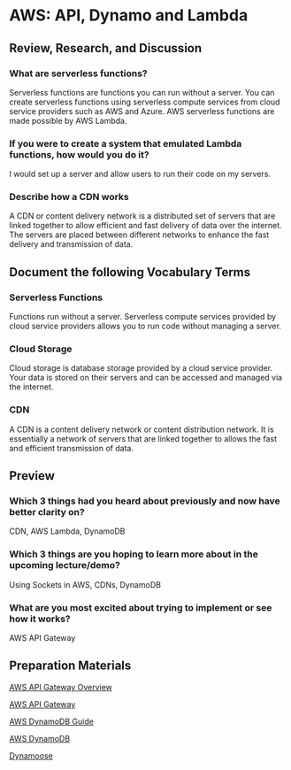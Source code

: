 # AWS: API, Dynamo and Lambda

## Review, Research, and Discussion

### What are serverless functions?

Serverless functions are functions you can run without a server. You can create serverless functions using serverless compute services from cloud service providers such as AWS and Azure. AWS serverless functions are made possible by AWS Lambda.

### If you were to create a system that emulated Lambda functions, how would you do it?

I would set up a server and allow users to run their code on my servers.

### Describe how a CDN works

A CDN or content delivery network is a distributed set of servers that are linked together to allow efficient and fast delivery of data over the internet. The servers are placed between different networks to enhance the fast delivery and transmission of data.

## Document the following Vocabulary Terms

### Serverless Functions

Functions run without a server. Serverless compute services provided by cloud service providers allows you to run code without managing a server.

### Cloud Storage

Cloud storage is database storage provided by a cloud service provider. Your data is stored on their servers and can be accessed and managed via the internet.

### CDN

A CDN is a content delivery network or content distribution network. It is essentially a network of servers that are linked together to allows the fast and efficient transmission of data.

## Preview

### Which 3 things had you heard about previously and now have better clarity on?

CDN, AWS Lambda, DynamoDB

### Which 3 things are you hoping to learn more about in the upcoming lecture/demo?

Using Sockets in AWS, CDNs, DynamoDB

### What are you most excited about trying to implement or see how it works?

AWS API Gateway

## Preparation Materials

[AWS API Gateway Overview](https://www.serverless.com/amazon-api-gateway)

[AWS API Gateway](https://aws.amazon.com/api-gateway/)

[AWS DynamoDB Guide](https://www.dynamodbguide.com/what-is-dynamo-db/)

[AWS DynamoDB](https://aws.amazon.com/dynamodb/)

[Dynamoose](https://dynamoosejs.com/getting_started/Introduction)
